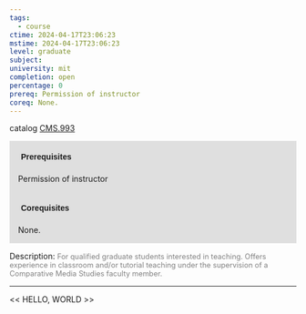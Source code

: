 ```yaml
---
tags:
  - course
ctime: 2024-04-17T23:06:23
mstime: 2024-04-17T23:06:23
level: graduate
subject: 
university: mit
completion: open
percentage: 0
prereq: Permission of instructor
coreq: None.
---
```


catalog [CMS.993](http://student.mit.edu/catalog/mCMSa.html#CMS.993)

<span style="display: block; padding: 15px; background-color: rgb(100, 100, 100, 0.2);"><font id="m_prereq130_0" style="display: block; font-family: Arial, sans-serif; font-weight: bold; padding: 5px">Prerequisites</font><br><span id="prereq130_0">Permission of instructor</span></span>
<span style="display: block; padding: 15px; background-color: rgb(100, 100, 100, 0.2);"><font id="m_coreq130_0" style="display: block; font-family: Arial, sans-serif; font-weight: bold; padding: 5px">Corequisites</font><br><span id="coreq130_0">None.</span></span>

<font style="">Description:</font>
<font style="color: grey; font-size: 0.8rem;">For qualified graduate students interested in teaching. Offers experience in classroom and/or tutorial teaching under the supervision of a Comparative Media Studies faculty member.</font>



---

<< HELLO, WORLD >>
